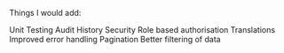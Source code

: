 Things I would add:

Unit Testing
Audit History
Security
Role based authorisation
Translations
Improved error handling
Pagination
Better filtering of data
